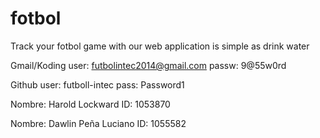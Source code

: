 fotbol
======

Track your fotbol game with our web application is simple as drink water

Gmail/Koding
user: futbolintec2014@gmail.com
passw: 9@55w0rd

Github 
user: futboll-intec
pass: Password1

Nombre: Harold Lockward
ID: 1053870

Nombre: Dawlin Peña Luciano
ID: 1055582